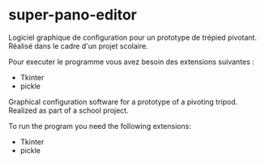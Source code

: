 # super-pano-editor
Logiciel graphique de configuration pour un prototype de trépied pivotant.
Réalisé dans le cadre d'un projet scolaire.

Pour executer le programme vous avez besoin des extensions suivantes :
<ul>
<li>Tkinter</li>
<li>pickle</li>
</ul>


Graphical configuration software for a prototype of a pivoting tripod. Realized as part of a school project.

To run the program you need the following extensions:
<ul>
<li>Tkinter</li>
<li>pickle</li>
</ul>
